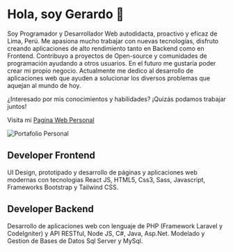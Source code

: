 # Hola, soy Gerardo 👋

Soy Programador y Desarrollador Web autodidacta, proactivo y eficaz de Lima, Perú. Me apasiona mucho trabajar con nuevas tecnologías, disfruto creando aplicaciones de alto rendimiento tanto en Backend como en Frontend.
Contribuyo a proyectos de Open-source y comunidades de programación ayudando a otros usuarios. En el futuro me gustaría poder crear mi propio negocio.
Actualmente me dedico al desarrollo de aplicaciones web que ayuden a solucionar los diversos problemas que aquejan al mundo de hoy.

¿Interesado por mis conocimientos y habilidades? ¡Quizás podamos trabajar juntos!

Visita mi [Pagina Web Personal](https://chaicopadillag.github.io/)

![Portafolio Personal](https://raw.githubusercontent.com/chaicopadillag/chaicopadillag.github.io/master/img/portada.jpg 'Portafolio Personal')

## Developer Frontend

UI Design, prototipado y desarrollo de páginas y aplicaciones web modernas con tecnologias React JS, HTML5, Css3, Sass, Javascript, Frameworks Bootstrap y 
Tailwind CSS.

## Developer Backend

Desarrollo de aplicaciones web con lenguaje de PHP (Framework Laravel y CodeIgniter) y API RESTful, Node JS, C#, Java, Asp.Net. Modelado y Gestion de Bases de Datos Sql Server y MySql.
